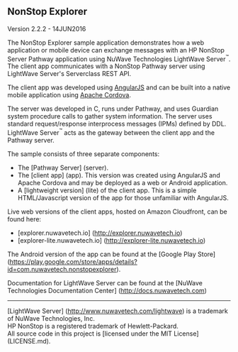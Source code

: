 NonStop Explorer
---
Version 2.2.2 - 14JUN2016

The NonStop Explorer sample application demonstrates how a web application or mobile device can exchange
messages with an HP NonStop Server Pathway application using NuWave Technologies LightWave
Server<sup>&trade;</sup>. The client app communicates with a NonStop Pathway server using LightWave
Server's Serverclass REST API.

The client app was developed using [AngularJS](http://angularjs.org/) and can be built into a native mobile application
using [Apache Cordova](http://cordova.apache.org/).

The server was developed in C, runs under Pathway, and uses Guardian system procedure calls to
gather system information. The server uses standard request/response interprocess messages (IPMs)
defined by DDL. LightWave Server<sup>&trade;</sup> acts as the gateway between the client
app and the Pathway server.

The sample consists of three separate components:

* The [Pathway Server] (server).
* The [client app] (app). This version was created using AngularJS and Apache Cordova and may be deployed as a web
or Android application.
* A [lightweight version] (lite) of the client app. This is a simple HTML/Javascript version
of the app for those unfamiliar with AngularJS.

Live web versions of the client apps, hosted on Amazon Cloudfront, can be found here:

* [explorer.nuwavetech.io] (http://explorer.nuwavetech.io)
* [explorer-lite.nuwavetech.io] (http://explorer-lite.nuwavetech.io)

The Android version of the app can be found at the [Google Play Store] (https://play.google.com/store/apps/details?id=com.nuwavetech.nonstopexplorer).

Documentation for LightWave Server can be found at the [NuWave Technologies Documentation Center] (http://docs.nuwavetech.com)
<hr>

[LightWave Server] (http://www.nuwavetech.com/lightwave) is a trademark of NuWave Technologies, Inc.<br>
HP NonStop is a registered trademark of Hewlett-Packard.<br>
All source code in this project is [licensed under the MIT License] (LICENSE.md).